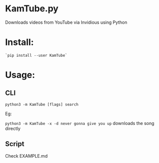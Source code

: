 # KamTube.py

Downloads videos from YouTube via Invidious using Python

# Install: 
    `pip install --user KamTube`

# Usage:
## CLI
`python3 -m KamTube [flags] search`

Eg:

`python3 -m KamTube -x -d never gonna give you up` downloads the song directly

## Script
Check EXAMPLE.md